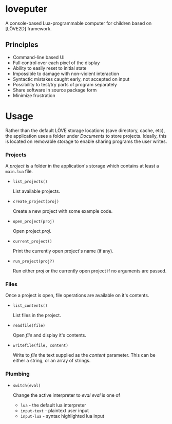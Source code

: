 # loveputer
A console-based Lua-programmable computer for children based on [LÖVE2D] framework.

## Principles
* Command-line based UI
* Full control over each pixel of the display
* Ability to easily reset to initial state
* Impossible to damage with non-violent interaction
* Syntactic mistakes caught early, not accepted on input
* Possibility to test/try parts of program separately
* Share software in source package form
* Minimize frustration

# Usage

Rather than the default LÖVE storage locations (save directory, cache, etc), the
application uses a folder under *Documents* to store projects. Ideally, this is
located on removable storage to enable sharing programs the user writes.

### Projects

A *project* is a folder in the application's storage which contains at least a
`main.lua` file.

* `list_projects()`

    List available projects.
* `create_project(proj)`

    Create a new project with some example code.
* `open_project(proj)`

    Open project *proj*.
* `current_project()`

    Print the currently open project's name (if any).
* `run_project(proj?)`

    Run either *proj* or the currently open project if no arguments are passed.

### Files

Once a project is open, file operations are available on it's contents.

* `list_contents()`

    List files in the project.
* `readfile(file)`

    Open *file* and display it's contents.
* `writefile(file, content)`

    Write to *file* the text supplied as the *content* parameter. This can be
    either a string, or an array of strings.


### Plumbing

* `switch(eval)`

    Change the active interpreter to *eval*
    *eval* is one of
    * `lua` - the default lua interpreter
    * `input-text` - plaintext user input
    * `input-lua` - syntax highlighted lua input
